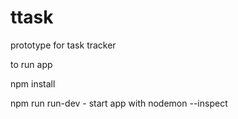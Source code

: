 # ttask
prototype for task tracker

to run app

npm install 

npm run run-dev - start app with nodemon --inspect
